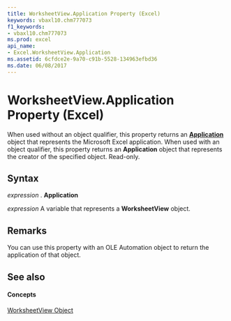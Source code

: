 ```yaml
---
title: WorksheetView.Application Property (Excel)
keywords: vbaxl10.chm777073
f1_keywords:
- vbaxl10.chm777073
ms.prod: excel
api_name:
- Excel.WorksheetView.Application
ms.assetid: 6cfdce2e-9a70-c91b-5528-134963efbd36
ms.date: 06/08/2017
---
```



# WorksheetView.Application Property (Excel)

When used without an object qualifier, this property returns an **[Application](application-object-excel.md)** object that represents the Microsoft Excel application. When used with an object qualifier, this property returns an **Application** object that represents the creator of the specified object. Read-only.


## Syntax

 _expression_ . **Application**

 _expression_ A variable that represents a **WorksheetView** object.


## Remarks

You can use this property with an OLE Automation object to return the application of that object.


## See also


#### Concepts


[WorksheetView Object](worksheetview-object-excel.md)

